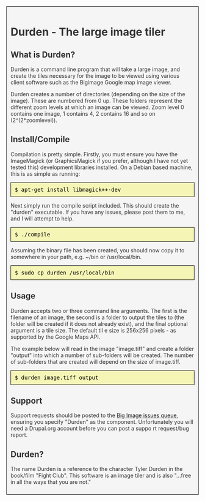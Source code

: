 <div style="color:#333; background-color:#f5f5f5; border: solid 1px black; padding:10px">

# Durden - The large image tiler

## What is Durden?

Durden is a command line program that will take a large image, and create the tiles necessary for the image to be viewed using various client software such as the Bigimage Google map image viewer.

Durden creates a number of directories (depending on the size of the image). These are numbered from 0 up. These folders represent the different zoom levels at which an image can be viewed. Zoom level 0 contains one image, 1 contains 4, 2 contains 16 and so on (2^(2*zoomlevel)).

## Install/Compile

Compilation is pretty simple. Firstly, you must ensure you have the ImageMagick (or GraphicsMagick if you prefer, although I have not yet tested this) development libraries installed. On a Debian based machine, this is as simple as running:

<pre style="border:solid 1px black; padding:10px;margin:0;color:black;background-color:#f5f5b5">$ apt-get install libmagick++-dev</pre>

Next simply run the compile script included. This should create the "durden" executable. If you have any issues, please post them to me, and I will attempt to help.

<pre style="border:solid 1px black; padding:10px;margin:0;color:black;background-color:#f5f5b5">$ ./compile</pre>

Assuming the binary file has been created, you should now copy it to somewhere in your path, e.g. ~/bin or /usr/local/bin.

<pre style="border:solid 1px black; padding:10px;margin:0;color:black;background-color:#f5f5b5">$ sudo cp durden /usr/local/bin</pre>

## Usage

Durden accepts two or three command line arguments. The first is the filename of an image, the second is a folder to output the tiles to (the folder will be created if it does not already exist), and the final optional argument is a tile size. The default til e size is 256x256 pixels - as supported by the Google Maps API.

The example below will read in the image "image.tiff" and create a folder "output" into which a number of sub-folders will be created. The number of sub-folders that are created will depend on the size of image.tiff.

<pre style="border:solid 1px black; padding:10px;margin:0;color:black;background-color:#f5f5b5">$ durden image.tiff output</pre>

## Support

Support requests should be posted to the [Big Image issues queue](http://drupal.org/project/issues/bigimage?categories=All), ensuring you specify "Durden" as the component. Unfortunately you will need a Drupal.org account before you can post a suppo rt request/bug report.

## Durden?

The name Durden is a reference to the character Tyler Durden in the book/film "Fight Club". This software is an image tiler and is also "...free in all the ways that you are not."

</div>
